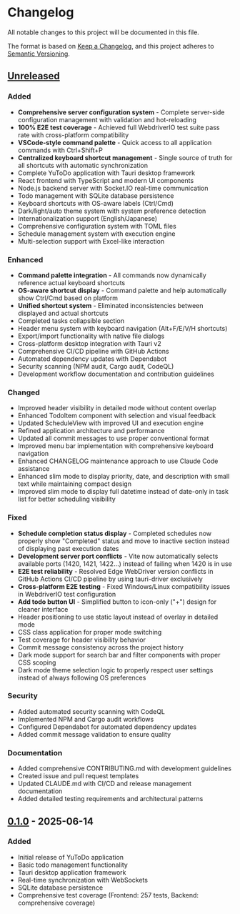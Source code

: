 # Changelog

All notable changes to this project will be documented in this file.

The format is based on [Keep a Changelog](https://keepachangelog.com/en/1.0.0/),
and this project adheres to [Semantic Versioning](https://semver.org/spec/v2.0.0.html).

## [Unreleased]

### Added
- **Comprehensive server configuration system** - Complete server-side configuration management with validation and hot-reloading
- **100% E2E test coverage** - Achieved full WebdriverIO test suite pass rate with cross-platform compatibility
- **VSCode-style command palette** - Quick access to all application commands with Ctrl+Shift+P
- **Centralized keyboard shortcut management** - Single source of truth for all shortcuts with automatic synchronization
- Complete YuToDo application with Tauri desktop framework
- React frontend with TypeScript and modern UI components
- Node.js backend server with Socket.IO real-time communication
- Todo management with SQLite database persistence
- Keyboard shortcuts with OS-aware labels (Ctrl/Cmd)
- Dark/light/auto theme system with system preference detection
- Internationalization support (English/Japanese)
- Comprehensive configuration system with TOML files
- Schedule management system with execution engine
- Multi-selection support with Excel-like interaction

### Enhanced
- **Command palette integration** - All commands now dynamically reference actual keyboard shortcuts
- **OS-aware shortcut display** - Command palette and help automatically show Ctrl/Cmd based on platform
- **Unified shortcut system** - Eliminated inconsistencies between displayed and actual shortcuts
- Completed tasks collapsible section
- Header menu system with keyboard navigation (Alt+F/E/V/H shortcuts)
- Export/import functionality with native file dialogs
- Cross-platform desktop integration with Tauri v2
- Comprehensive CI/CD pipeline with GitHub Actions
- Automated dependency updates with Dependabot
- Security scanning (NPM audit, Cargo audit, CodeQL)
- Development workflow documentation and contribution guidelines

### Changed
- Improved header visibility in detailed mode without content overlap
- Enhanced TodoItem component with selection and visual feedback
- Updated ScheduleView with improved UI and execution engine
- Refined application architecture and performance
- Updated all commit messages to use proper conventional format
- Improved menu bar implementation with comprehensive keyboard navigation
- Enhanced CHANGELOG maintenance approach to use Claude Code assistance
- Enhanced slim mode to display priority, date, and description with small text while maintaining compact design
- Improved slim mode to display full datetime instead of date-only in task list for better scheduling visibility

### Fixed
- **Schedule completion status display** - Completed schedules now properly show "Completed" status and move to inactive section instead of displaying past execution dates
- **Development server port conflicts** - Vite now automatically selects available ports (1420, 1421, 1422...) instead of failing when 1420 is in use
- **E2E test reliability** - Resolved Edge WebDriver version conflicts in GitHub Actions CI/CD pipeline by using tauri-driver exclusively
- **Cross-platform E2E testing** - Fixed Windows/Linux compatibility issues in WebdriverIO test configuration 
- **Add todo button UI** - Simplified button to icon-only ("+") design for cleaner interface
- Header positioning to use static layout instead of overlay in detailed mode
- CSS class application for proper mode switching
- Test coverage for header visibility behavior
- Commit message consistency across the project history
- Dark mode support for search bar and filter components with proper CSS scoping
- Dark mode theme selection logic to properly respect user settings instead of always following OS preferences

### Security
- Added automated security scanning with CodeQL
- Implemented NPM and Cargo audit workflows
- Configured Dependabot for automated dependency updates
- Added commit message validation to ensure quality

### Documentation
- Added comprehensive CONTRIBUTING.md with development guidelines
- Created issue and pull request templates
- Updated CLAUDE.md with CI/CD and release management documentation
- Added detailed testing requirements and architectural patterns

## [0.1.0] - 2025-06-14

### Added
- Initial release of YuToDo application
- Basic todo management functionality
- Tauri desktop application framework
- Real-time synchronization with WebSockets
- SQLite database persistence
- Comprehensive test coverage (Frontend: 257 tests, Backend: comprehensive coverage)

[Unreleased]: https://github.com/yutotnh/yutodo/compare/v0.1.0...HEAD
[0.1.0]: https://github.com/yutotnh/yutodo/releases/tag/v0.1.0